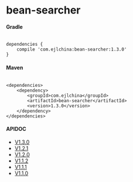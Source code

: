 # bean-searcher

#### Gradle

```

dependencies {
    compile 'com.ejlchina:bean-searcher:1.3.0'
}

```

#### Maven

```

<dependencies>
	<dependency>
		<groupId>com.ejlchina</groupId>
		<artifactId>bean-searcher</artifactId>
		<version>1.3.0</version>
	</dependency>
</dependencies>

```


#### APIDOC

* [V1.3.0](http://116.62.147.255:8080/apidocs/bean-searcher/1.3.0/)
* [V1.2.1](http://116.62.147.255:8080/apidocs/bean-searcher/1.2.1/)
* [V1.2.0](http://116.62.147.255:8080/apidocs/bean-searcher/1.2.0/)
* [V1.1.2](http://116.62.147.255:8080/apidocs/bean-searcher/1.1.2/) 
* [V1.1.1](http://116.62.147.255:8080/apidocs/bean-searcher/1.1.1/) 
* [V1.1.0](http://116.62.147.255:8080/apidocs/bean-searcher/1.1.0/) 

